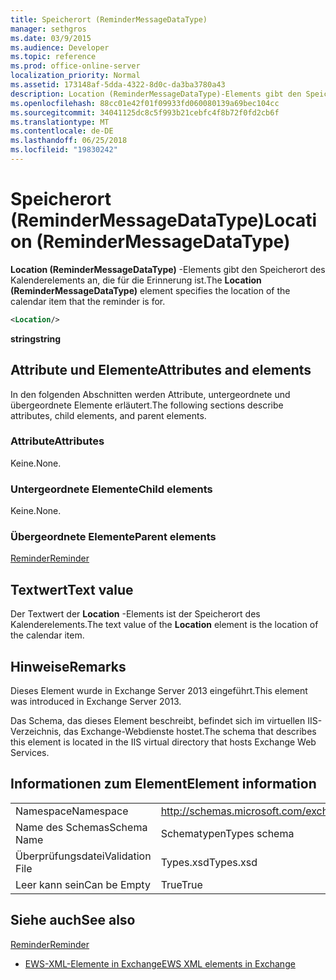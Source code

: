 ```yaml
---
title: Speicherort (ReminderMessageDataType)
manager: sethgros
ms.date: 03/9/2015
ms.audience: Developer
ms.topic: reference
ms.prod: office-online-server
localization_priority: Normal
ms.assetid: 173148af-5dda-4322-8d0c-da3ba3780a43
description: Location (ReminderMessageDataType)-Elements gibt den Speicherort des Kalenderelements an, die für die Erinnerung ist.
ms.openlocfilehash: 88cc01e42f01f09933fd060080139a69bec104cc
ms.sourcegitcommit: 34041125dc8c5f993b21cebfc4f8b72f0fd2cb6f
ms.translationtype: MT
ms.contentlocale: de-DE
ms.lasthandoff: 06/25/2018
ms.locfileid: "19830242"
---
```

# <a name="location-remindermessagedatatype"></a><span data-ttu-id="f5f85-103">Speicherort (ReminderMessageDataType)</span><span class="sxs-lookup"><span data-stu-id="f5f85-103">Location (ReminderMessageDataType)</span></span>

<span data-ttu-id="f5f85-104">**Location (ReminderMessageDataType)** -Elements gibt den Speicherort des Kalenderelements an, die für die Erinnerung ist.</span><span class="sxs-lookup"><span data-stu-id="f5f85-104">The **Location (ReminderMessageDataType)** element specifies the location of the calendar item that the reminder is for.</span></span> 
  
```xml
<Location/>
```

 <span data-ttu-id="f5f85-105">**string**</span><span class="sxs-lookup"><span data-stu-id="f5f85-105">**string**</span></span>
## <a name="attributes-and-elements"></a><span data-ttu-id="f5f85-106">Attribute und Elemente</span><span class="sxs-lookup"><span data-stu-id="f5f85-106">Attributes and elements</span></span>

<span data-ttu-id="f5f85-107">In den folgenden Abschnitten werden Attribute, untergeordnete und übergeordnete Elemente erläutert.</span><span class="sxs-lookup"><span data-stu-id="f5f85-107">The following sections describe attributes, child elements, and parent elements.</span></span>
  
### <a name="attributes"></a><span data-ttu-id="f5f85-108">Attribute</span><span class="sxs-lookup"><span data-stu-id="f5f85-108">Attributes</span></span>

<span data-ttu-id="f5f85-109">Keine.</span><span class="sxs-lookup"><span data-stu-id="f5f85-109">None.</span></span>
  
### <a name="child-elements"></a><span data-ttu-id="f5f85-110">Untergeordnete Elemente</span><span class="sxs-lookup"><span data-stu-id="f5f85-110">Child elements</span></span>

<span data-ttu-id="f5f85-111">Keine.</span><span class="sxs-lookup"><span data-stu-id="f5f85-111">None.</span></span>
  
### <a name="parent-elements"></a><span data-ttu-id="f5f85-112">Übergeordnete Elemente</span><span class="sxs-lookup"><span data-stu-id="f5f85-112">Parent elements</span></span>

[<span data-ttu-id="f5f85-113">Reminder</span><span class="sxs-lookup"><span data-stu-id="f5f85-113">Reminder</span></span>](reminder.md)
  
## <a name="text-value"></a><span data-ttu-id="f5f85-114">Textwert</span><span class="sxs-lookup"><span data-stu-id="f5f85-114">Text value</span></span>

<span data-ttu-id="f5f85-115">Der Textwert der **Location** -Elements ist der Speicherort des Kalenderelements.</span><span class="sxs-lookup"><span data-stu-id="f5f85-115">The text value of the **Location** element is the location of the calendar item.</span></span> 
  
## <a name="remarks"></a><span data-ttu-id="f5f85-116">Hinweise</span><span class="sxs-lookup"><span data-stu-id="f5f85-116">Remarks</span></span>

<span data-ttu-id="f5f85-117">Dieses Element wurde in Exchange Server 2013 eingeführt.</span><span class="sxs-lookup"><span data-stu-id="f5f85-117">This element was introduced in Exchange Server 2013.</span></span>
  
<span data-ttu-id="f5f85-118">Das Schema, das dieses Element beschreibt, befindet sich im virtuellen IIS-Verzeichnis, das Exchange-Webdienste hostet.</span><span class="sxs-lookup"><span data-stu-id="f5f85-118">The schema that describes this element is located in the IIS virtual directory that hosts Exchange Web Services.</span></span>
  
## <a name="element-information"></a><span data-ttu-id="f5f85-119">Informationen zum Element</span><span class="sxs-lookup"><span data-stu-id="f5f85-119">Element information</span></span>

|||
|:-----|:-----|
|<span data-ttu-id="f5f85-120">Namespace</span><span class="sxs-lookup"><span data-stu-id="f5f85-120">Namespace</span></span>  <br/> |http://schemas.microsoft.com/exchange/services/2006/types  <br/> |
|<span data-ttu-id="f5f85-121">Name des Schemas</span><span class="sxs-lookup"><span data-stu-id="f5f85-121">Schema Name</span></span>  <br/> |<span data-ttu-id="f5f85-122">Schematypen</span><span class="sxs-lookup"><span data-stu-id="f5f85-122">Types schema</span></span>  <br/> |
|<span data-ttu-id="f5f85-123">Überprüfungsdatei</span><span class="sxs-lookup"><span data-stu-id="f5f85-123">Validation File</span></span>  <br/> |<span data-ttu-id="f5f85-124">Types.xsd</span><span class="sxs-lookup"><span data-stu-id="f5f85-124">Types.xsd</span></span>  <br/> |
|<span data-ttu-id="f5f85-125">Leer kann sein</span><span class="sxs-lookup"><span data-stu-id="f5f85-125">Can be Empty</span></span>  <br/> |<span data-ttu-id="f5f85-126">True</span><span class="sxs-lookup"><span data-stu-id="f5f85-126">True</span></span>  <br/> |
   
## <a name="see-also"></a><span data-ttu-id="f5f85-127">Siehe auch</span><span class="sxs-lookup"><span data-stu-id="f5f85-127">See also</span></span>



[<span data-ttu-id="f5f85-128">Reminder</span><span class="sxs-lookup"><span data-stu-id="f5f85-128">Reminder</span></span>](reminder.md)


- [<span data-ttu-id="f5f85-129">EWS-XML-Elemente in Exchange</span><span class="sxs-lookup"><span data-stu-id="f5f85-129">EWS XML elements in Exchange</span></span>](ews-xml-elements-in-exchange.md)

